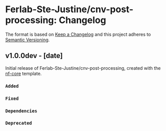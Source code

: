 # Ferlab-Ste-Justine/cnv-post-processing: Changelog

The format is based on [Keep a Changelog](https://keepachangelog.com/en/1.0.0/)
and this project adheres to [Semantic Versioning](https://semver.org/spec/v2.0.0.html).

## v1.0.0dev - [date]

Initial release of Ferlab-Ste-Justine/cnv-post-processing, created with the [nf-core](https://nf-co.re/) template.

### `Added`

### `Fixed`

### `Dependencies`

### `Deprecated`
